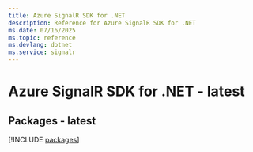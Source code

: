 ```yaml
---
title: Azure SignalR SDK for .NET
description: Reference for Azure SignalR SDK for .NET
ms.date: 07/16/2025
ms.topic: reference
ms.devlang: dotnet
ms.service: signalr
---
```

# Azure SignalR SDK for .NET - latest
## Packages - latest
[!INCLUDE [packages](signalr-index.md)]